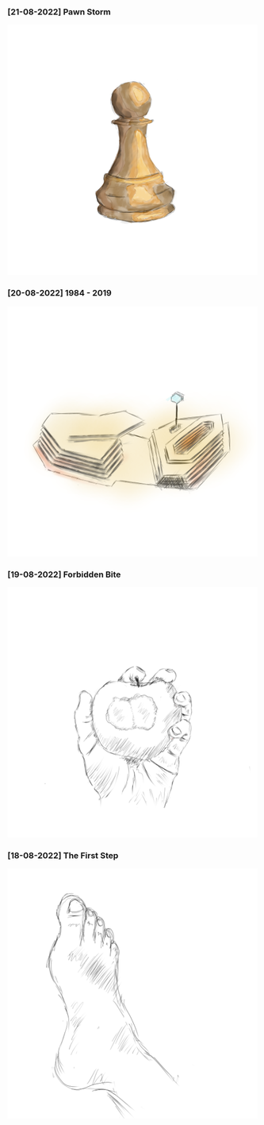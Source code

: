 ### [21-08-2022] Pawn Storm
![pawn](https://raw.githubusercontent.com/Anirudh-C/art-journal/master/img/pawn.png)
### [20-08-2022] 1984 - 2019
![1984-2019](https://raw.githubusercontent.com/Anirudh-C/art-journal/master/img/1984-2019.png)
### [19-08-2022] Forbidden Bite
![hand-apple](https://raw.githubusercontent.com/Anirudh-C/art-journal/master/img/hand-apple.png)
### [18-08-2022] The First Step
![foot-1](https://raw.githubusercontent.com/Anirudh-C/art-journal/master/img/foot-1.png)
